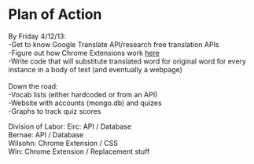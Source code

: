Plan of Action
===

By Friday 4/12/13: <br>
-Get to know Google Translate API/research free translation APIs <br>
-Figure out how Chrome Extensions work <a href="http://developer.chrome.com/extensions/getstarted.html">here</a><br>
-Write code that will substitute translated word for original word for every instance in a body of text (and eventually a webpage)<br>
<br>
Down the road: <br>
-Vocab lists (either hardcoded or from an API)<br>
-Website with accounts (mongo.db) and quizes<br>
-Graphs to track quiz scores<br>


Division of Labor:
Eirc: API / Database <br>
Bernae: API / Database <br> 
Wilsohn: Chrome Extension / CSS <br>
Win: Chrome Extension / Replacement stuff <br>
